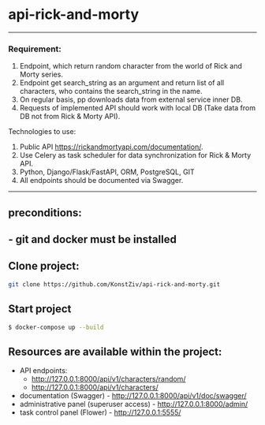 # api-rick-and-morty

---

### Requirement:

1. Endpoint, which return random character from the world of Rick and Morty series.
2. Endpoint get search_string as an argument and return list of all characters, who contains the search_string  in the name.
3. On regular basis, pp downloads data from external service inner DB.
4. Requests of implemented API should work with local DB (Take data from DB not from Rick & Morty API).

Technologies to use:

1. Public API https://rickandmortyapi.com/documentation/.
2. Use Celery as task scheduler for data synchronization for Rick & Morty API.
3. Python, Django/Flask/FastAPI, ORM, PostgreSQL, GIT
4. All endpoints should be documented via Swagger.

---

## preconditions:

## - git and docker must be installed


## Clone project:

```bash
git clone https://github.com/KonstZiv/api-rick-and-morty.git
```

## Start project

```bash
$ docker-compose up --build
```

## Resources are available within the project:

- API endpoints:
    - http://127.0.0.1:8000/api/v1/characters/random/
    - http://127.0.0.1:8000/api/v1/characters/
- documentation (Swagger) - http://127.0.0.1:8000/api/v1/doc/swagger/
- administrative panel (superuser access) - http://127.0.0.1:8000/admin/
- task control panel (Flower) - http://127.0.0.1:5555/